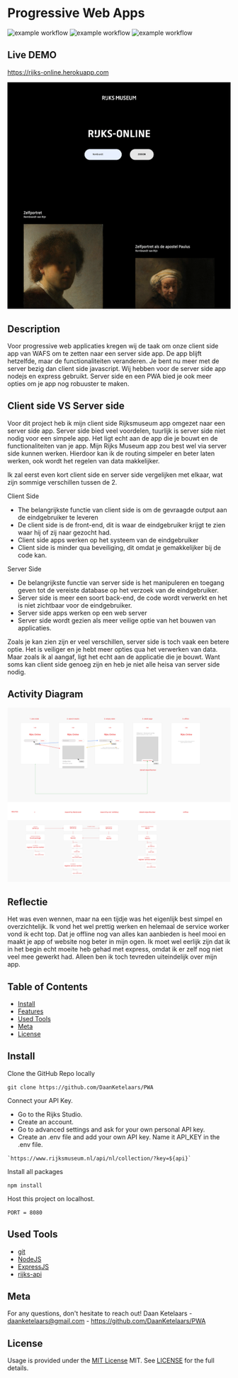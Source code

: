 # Progressive Web Apps

![example workflow](https://img.shields.io/github/languages/count/DaanKetelaars/PWA?style=flat-square)
![example workflow](https://img.shields.io/github/last-commit/DaanKetelaars/PWA?style=flat-square)
![example workflow](https://img.shields.io/github/repo-size/DaanKetelaars/PWA?style=flat-square)


## Live DEMO
https://rijks-online.herokuapp.com

<img src="screenshot.png" alt="example of the live application" />

## Description
Voor progressive web applicaties kregen wij de taak om onze client side app van WAFS om te zetten naar een server side app. De app blijft hetzelfde, maar de functionaliteiten veranderen. Je bent nu meer met de server bezig dan client side javascript. Wij hebben voor de server side app nodejs en express gebruikt. Server side en een PWA bied je ook meer opties om je app nog robuuster te maken.

## Client side VS Server side
Voor dit project heb ik mijn client side Rijksmuseum app omgezet naar een server side app. Server side bied veel voordelen, tuurlijk is server side niet nodig voor een simpele app. Het ligt echt aan de app die je bouwt en de functionaliteiten van je app. Mijn Rijks Museum app zou best wel via server side kunnen werken. Hierdoor kan ik de routing simpeler en beter laten werken, ook wordt het regelen van data makkelijker. 

Ik zal eerst even kort client side en server side vergelijken met elkaar, wat zijn sommige verschillen tussen de 2.

Client Side
- The belangrijkste functie van client side is om de gevraagde output aan de eindgebruiker te leveren
- De client side is de front-end, dit is waar de eindgebruiker krijgt te zien waar hij of zij naar gezocht had.
- Client side apps werken op het systeem van de eindgebruiker
- Client side is minder qua beveiliging, dit omdat je gemakkelijker bij de code kan.

Server Side
- De belangrijkste functie van server side is het manipuleren en toegang geven tot de vereiste database op het verzoek van de eindgebruiker.
- Server side is meer een soort back-end, de code wordt verwerkt en het is niet zichtbaar voor de eindgebruiker.
- Server side apps werken op een web server
- Server side wordt gezien als meer veilige optie van het bouwen van applicaties.


Zoals je kan zien zijn er veel verschillen, server side is toch vaak een betere optie. Het is veiliger en je hebt meer opties qua het verwerken van data. Maar zoals ik al aangaf, ligt het echt aan de applicatie die je bouwt. Want soms kan client side genoeg zijn en heb je niet alle heisa van server side nodig.


## Activity Diagram
<img src="activity-diagram.jpg" alt="activity diagram" />

## Reflectie
Het was even wennen, maar na een tijdje was het eigenlijk best simpel en overzichtelijk. Ik vond het wel prettig werken en helemaal de service worker vond ik echt top. Dat je offline nog van alles kan aanbieden is heel mooi en maakt je app of website nog beter in mijn ogen. Ik moet wel eerlijk zijn dat ik in het begin echt moeite heb gehad met express, omdat ik er zelf nog niet veel mee gewerkt had. Alleen ben ik toch tevreden uiteindelijk over mijn app. 

## Table of Contents

- [Install](#install)
- [Features](#features)
- [Used Tools](#used-tools)
- [Meta](#meta)
- [License](#license)

## Install

Clone the GitHub Repo locally
```
git clone https://github.com/DaanKetelaars/PWA
```

Connect your API Key.

- Go to the Rijks Studio.
- Create an account.
- Go to advanced settings and ask for your own personal API key.
- Create an .env file and add your own API key. Name it API_KEY in the .env file.
```
`https://www.rijksmuseum.nl/api/nl/collection/?key=${api}`
```

Install all packages
```
npm install
```

Host this project on localhost. 
```
PORT = 8080
```

## Used Tools

- [git](https://git-scm.com/)
- [NodeJS](https://node.jshttps://nodejs.org)
- [ExpressJS](https://expressjs.com/)
- [rijks-api](https://data.rijksmuseum.nl/object-metadata/api/)

## Meta
For any questions, don't hesitate to reach out!
Daan Ketelaars - daanketelaars@gmail.com - https://github.com/DaanKetelaars/PWA

## License

Usage is provided under the [MIT License](https://github.com/git/git-scm.com/blob/master/MIT-LICENSE.txt) MIT. See [LICENSE](https://github.com/DaanKetelaars/PWA/blob/master/LICENSE) for the full details.


